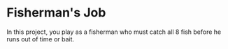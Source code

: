# Fisherman's Job

In this project, you play as a fisherman who must catch all 8 fish before he runs out of time or bait.
